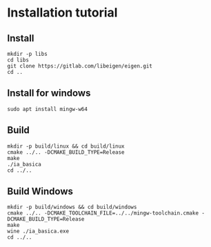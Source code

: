 # Installation tutorial

## Install

```shell
mkdir -p libs
cd libs
git clone https://gitlab.com/libeigen/eigen.git
cd ..
```

## Install for windows

```shell
sudo apt install mingw-w64
```

## Build

```shell
mkdir -p build/linux && cd build/linux
cmake ../.. -DCMAKE_BUILD_TYPE=Release
make
./ia_basica
cd ../..
```

## Build Windows

```shell
mkdir -p build/windows && cd build/windows
cmake ../.. -DCMAKE_TOOLCHAIN_FILE=../../mingw-toolchain.cmake -DCMAKE_BUILD_TYPE=Release
make
wine ./ia_basica.exe
cd ../..
```
